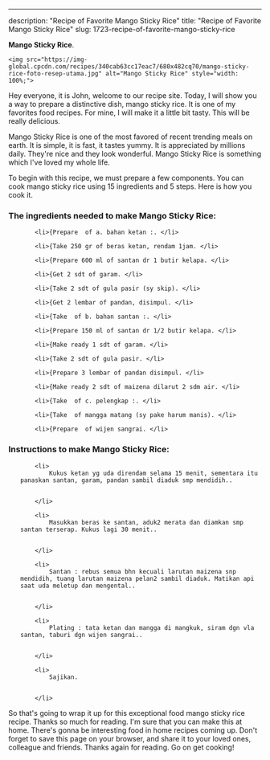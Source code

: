 ---
description: "Recipe of Favorite Mango Sticky Rice"
title: "Recipe of Favorite Mango Sticky Rice"
slug: 1723-recipe-of-favorite-mango-sticky-rice

<p>
	<strong>Mango Sticky Rice</strong>. 
	
</p>
<p>
	
	<img src="https://img-global.cpcdn.com/recipes/340cab63cc17eac7/680x482cq70/mango-sticky-rice-foto-resep-utama.jpg" alt="Mango Sticky Rice" style="width: 100%;">
	
	
</p>
<p>
	Hey everyone, it is John, welcome to our recipe site. Today, I will show you a way to prepare a distinctive dish, mango sticky rice. It is one of my favorites food recipes. For mine, I will make it a little bit tasty. This will be really delicious.
</p>
	
<p>
	Mango Sticky Rice is one of the most favored of recent trending meals on earth. It is simple, it is fast, it tastes yummy. It is appreciated by millions daily. They're nice and they look wonderful. Mango Sticky Rice is something which I've loved my whole life.
</p>
<p>
	
</p>

<p>
To begin with this recipe, we must prepare a few components. You can cook mango sticky rice using 15 ingredients and 5 steps. Here is how you cook it.
</p>

<h3>The ingredients needed to make Mango Sticky Rice:</h3>

<ol>
	
		<li>{Prepare  of a. bahan ketan :. </li>
	
		<li>{Take 250 gr of beras ketan, rendam 1jam. </li>
	
		<li>{Prepare 600 ml of santan dr 1 butir kelapa. </li>
	
		<li>{Get 2 sdt of garam. </li>
	
		<li>{Take 2 sdt of gula pasir (sy skip). </li>
	
		<li>{Get 2 lembar of pandan, disimpul. </li>
	
		<li>{Take  of b. bahan santan :. </li>
	
		<li>{Prepare 150 ml of santan dr 1/2 butir kelapa. </li>
	
		<li>{Make ready 1 sdt of garam. </li>
	
		<li>{Take 2 sdt of gula pasir. </li>
	
		<li>{Prepare 3 lembar of pandan disimpul. </li>
	
		<li>{Make ready 2 sdt of maizena dilarut 2 sdm air. </li>
	
		<li>{Take  of c. pelengkap :. </li>
	
		<li>{Take  of mangga matang (sy pake harum manis). </li>
	
		<li>{Prepare  of wijen sangrai. </li>
	
</ol>
<p>
	
</p>

<h3>Instructions to make Mango Sticky Rice:</h3>

<ol>
	
		<li>
			Kukus ketan yg uda direndam selama 15 menit, sementara itu panaskan santan, garam, pandan sambil diaduk smp mendidih..
			
			
		</li>
	
		<li>
			Masukkan beras ke santan, aduk2 merata dan diamkan smp santan terserap. Kukus lagi 30 menit..
			
			
		</li>
	
		<li>
			Santan : rebus semua bhn kecuali larutan maizena snp mendidih, tuang larutan maizena pelan2 sambil diaduk. Matikan api saat uda meletup dan mengental..
			
			
		</li>
	
		<li>
			Plating : tata ketan dan mangga di mangkuk, siram dgn vla santan, taburi dgn wijen sangrai..
			
			
		</li>
	
		<li>
			Sajikan.
			
			
		</li>
	
</ol>

<p>
	
</p>

<p>
	So that's going to wrap it up for this exceptional food mango sticky rice recipe. Thanks so much for reading. I'm sure that you can make this at home. There's gonna be interesting food in home recipes coming up. Don't forget to save this page on your browser, and share it to your loved ones, colleague and friends. Thanks again for reading. Go on get cooking!
</p>
